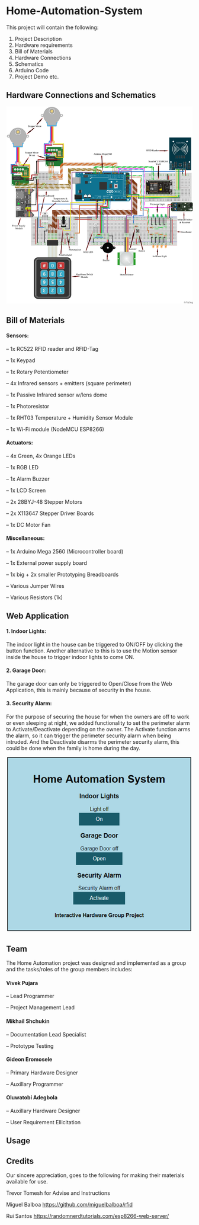 ﻿# Home-Automation-System

This project will contain the following:

1. Project Description
2. Hardware requirements
3. Bill of Materials
4. Hardware Connections
5. Schematics
6. Arduino Code
7. Project Demo etc.


## Hardware Connections and Schematics

![Hardware Connections and Schematics](/Images/IH_Project_Schematics.png "Hardware Connections and Schematics")

## Bill of Materials

#### Sensors:

– 1x RC522 RFID reader and RFID-Tag

– 1x Keypad 

– 1x Rotary Potentiometer 

– 4x Infrared sensors + emitters (square perimeter) 

– 1x Passive Infrared sensor w/lens dome

– 1x Photoresistor

– 1x RHT03 Temperature + Humidity Sensor Module

– 1x Wi-Fi module (NodeMCU ESP8266)


#### Actuators:

– 4x Green, 4x Orange LEDs

– 1x RGB LED

– 1x Alarm Buzzer

– 1x LCD Screen

– 2x 28BYJ-48 Stepper Motors

– 2x X113647 Stepper Driver Boards

– 1x DC Motor Fan


#### Miscellaneous:

– 1x Arduino Mega 2560 (Microcontroller board)

– 1x External power supply board

– 1x big + 2x smaller Prototyping Breadboards

– Various Jumper Wires

– Various Resistors (1k)


## Web Application

#### 1. Indoor Lights: 
The indoor light in the house can be triggered to ON/OFF by clicking the button function. Another alternative to this is to use the Motion sensor inside the house to trigger indoor lights to come ON.

#### 2. Garage Door: 
The garage door can only be triggered to Open/Close from the Web Application, this is mainly because of security in the house.

#### 3. Security Alarm: 
For the purpose of securing the house for when the owners are off to work or even sleeping at night, we added functionality to set the perimeter alarm to Activate/Deactivate depending on the owner. The Activate function arms the alarm, so it can trigger the perimeter security alarm when being intruded. And the Deactivate disarms the perimeter security alarm, this could be done when the family is home during the day.

![Web Application](/Images/web_App.PNG "Web Application")


## Team

The Home Automation project was designed and implemented as a group and the tasks/roles of the group members includes:

#### Vivek Pujara
– Lead Programmer

– Project Management Lead

#### Mikhail Shchukin
– Documentation Lead Specialist

– Prototype Testing

#### Gideon Eromosele
– Primary Hardware Designer

– Auxillary Programmer

#### Oluwatobi Adegbola
– Auxillary Hardware Designer

– User Requirement Ellicitation


## Usage


## Credits

Our sincere appreciation, goes to the following for making their materials available for use. 

Trevor Tomesh for Advise and Instructions

Miguel Balboa https://github.com/miguelbalboa/rfid

Rui Santos https://randomnerdtutorials.com/esp8266-web-server/
